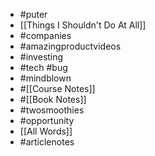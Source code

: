 - #puter
- [[Things I Shouldn't Do At All]]
- #companies
- #amazingproductvideos
- #investing
- #tech #bug
- #mindblown
- #[[Course Notes]]
- #[[Book Notes]]
- #twosmoothies
- #opportunity
- [[All Words]]
- #articlenotes